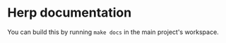 Herp documentation
==================

You can build this by running `make docs` in the main project's
workspace.